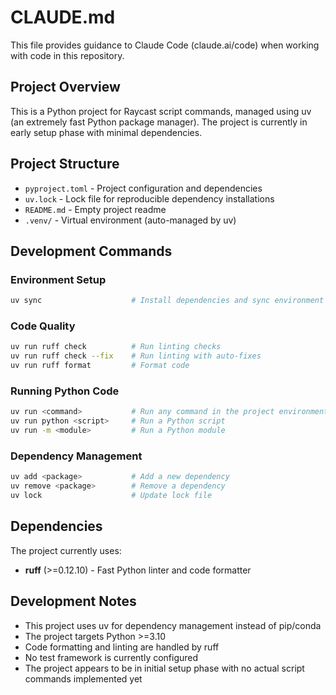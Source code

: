 # CLAUDE.md

This file provides guidance to Claude Code (claude.ai/code) when working with code in this repository.

## Project Overview

This is a Python project for Raycast script commands, managed using uv (an extremely fast Python package manager). The project is currently in early setup phase with minimal dependencies.

## Project Structure

- `pyproject.toml` - Project configuration and dependencies
- `uv.lock` - Lock file for reproducible dependency installations
- `README.md` - Empty project readme
- `.venv/` - Virtual environment (auto-managed by uv)

## Development Commands

### Environment Setup
```bash
uv sync                    # Install dependencies and sync environment
```

### Code Quality
```bash
uv run ruff check          # Run linting checks
uv run ruff check --fix    # Run linting with auto-fixes
uv run ruff format         # Format code
```

### Running Python Code
```bash
uv run <command>           # Run any command in the project environment
uv run python <script>     # Run a Python script
uv run -m <module>         # Run a Python module
```

### Dependency Management
```bash
uv add <package>           # Add a new dependency
uv remove <package>        # Remove a dependency
uv lock                    # Update lock file
```

## Dependencies

The project currently uses:
- **ruff** (>=0.12.10) - Fast Python linter and code formatter

## Development Notes

- This project uses uv for dependency management instead of pip/conda
- The project targets Python >=3.10
- Code formatting and linting are handled by ruff
- No test framework is currently configured
- The project appears to be in initial setup phase with no actual script commands implemented yet